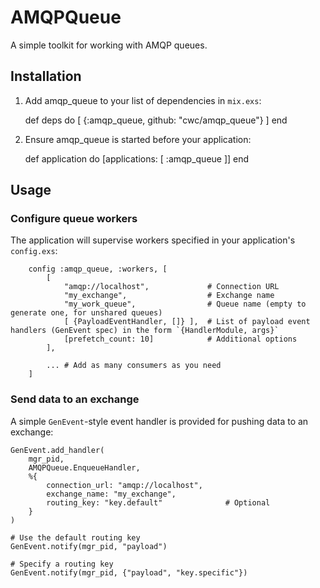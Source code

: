 # AMQPQueue

A simple toolkit for working with AMQP queues.

## Installation

  1. Add amqp_queue to your list of dependencies in `mix.exs`:

        def deps do
          [
              {:amqp_queue, github: "cwc/amqp_queue"}
          ]
        end

  2. Ensure amqp_queue is started before your application:

        def application do
          [applications: [
              :amqp_queue
          ]]
        end

## Usage


### Configure queue workers 

The application will supervise workers specified in your application's `config.exs`:

        config :amqp_queue, :workers, [
            [
                "amqp://localhost",             # Connection URL
                "my_exchange",                  # Exchange name
                "my_work_queue",                # Queue name (empty to generate one, for unshared queues)
                [ {PayloadEventHandler, []} ],  # List of payload event handlers (GenEvent spec) in the form `{HandlerModule, args}`
                [prefetch_count: 10]            # Additional options
            ],

            ... # Add as many consumers as you need
        ]

### Send data to an exchange

A simple `GenEvent`-style event handler is provided for pushing data to an exchange:

    GenEvent.add_handler(
        mgr_pid,
        AMQPQueue.EnqueueHandler,
        %{
            connection_url: "amqp://localhost",
            exchange_name: "my_exchange",
            routing_key: "key.default"              # Optional
        }
    )

    # Use the default routing key
    GenEvent.notify(mgr_pid, "payload")

    # Specify a routing key
    GenEvent.notify(mgr_pid, {"payload", "key.specific"})

